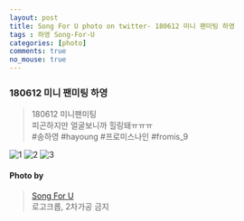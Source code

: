```yaml
---
layout: post
title: Song For U photo on twitter- 180612 미니 팬미팅 하영
tags : 하영 Song-For-U
categories: [photo]
comments: true
no_mouse: true
---
```

 

###  180612 미니 팬미팅 하영

> 180612 미니팬미팅  
피곤하지만 얼굴보니까 힐링돼ㅠㅠㅠ  
#송하영 #hayoung #프로미스나인 #fromis_9


![1](https://pbs.twimg.com/media/DffUt_FU0AIvBPF.jpg)
![2](https://pbs.twimg.com/media/DffUu_4U8AA3wcv.jpg)
![3](https://pbs.twimg.com/media/DffUwLqU0AIrNUn.jpg)

#### Photo by
> [Song For U](https://twitter.com/songforu_0929)  
로고크롭, 2차가공 금지
